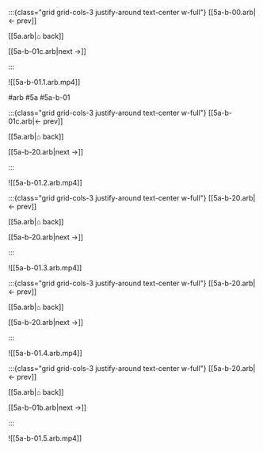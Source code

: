 :::{class="grid grid-cols-3 justify-around text-center w-full"}
[[5a-b-00.arb|← prev]]

[[5a.arb|⌂ back]]

[[5a-b-01c.arb|next →]]

:::

![[5a-b-01.1.arb.mp4]]

#arb #5a #5a-b-01

:::{class="grid grid-cols-3 justify-around text-center w-full"}
[[5a-b-01c.arb|← prev]]

[[5a.arb|⌂ back]]

[[5a-b-20.arb|next →]]

:::

![[5a-b-01.2.arb.mp4]]

:::{class="grid grid-cols-3 justify-around text-center w-full"}
[[5a-b-20.arb|← prev]]

[[5a.arb|⌂ back]]

[[5a-b-20.arb|next →]]

:::

![[5a-b-01.3.arb.mp4]]

:::{class="grid grid-cols-3 justify-around text-center w-full"}
[[5a-b-20.arb|← prev]]

[[5a.arb|⌂ back]]

[[5a-b-20.arb|next →]]

:::

![[5a-b-01.4.arb.mp4]]

:::{class="grid grid-cols-3 justify-around text-center w-full"}
[[5a-b-20.arb|← prev]]

[[5a.arb|⌂ back]]

[[5a-b-01b.arb|next →]]

:::

![[5a-b-01.5.arb.mp4]]

